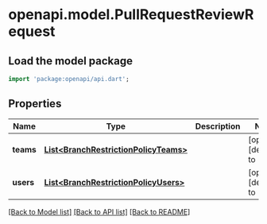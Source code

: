 # openapi.model.PullRequestReviewRequest

## Load the model package
```dart
import 'package:openapi/api.dart';
```

## Properties
Name | Type | Description | Notes
------------ | ------------- | ------------- | -------------
**teams** | [**List&lt;BranchRestrictionPolicyTeams&gt;**](BranchRestrictionPolicyTeams.md) |  | [optional] [default to []]
**users** | [**List&lt;BranchRestrictionPolicyUsers&gt;**](BranchRestrictionPolicyUsers.md) |  | [optional] [default to []]

[[Back to Model list]](../README.md#documentation-for-models) [[Back to API list]](../README.md#documentation-for-api-endpoints) [[Back to README]](../README.md)



